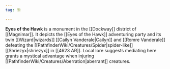 ```yaml
---
tag: 🏗️

---
```

> 
**Eyes of the Hawk** is a monument in the [[Dockway]] district of [[Magnimar]]. It depicts the [[Eyes of the Hawk]] adventuring party and its twin [[Wizard|wizards]] [[Cailyn Vanderale|Cailyn]] and [[Romre Vanderale]] defeating the [[PathfinderWiki/Creatures/Spider|spider-like]] [[Shriezyx|shriezyx]] in [[4623 AR]]. Local lore suggests mediating here grants a mystical advantage when injuring [[PathfinderWiki/Creatures/Aberration|aberrant]] creatures.








